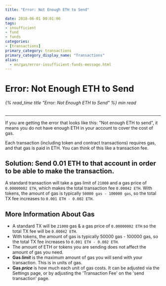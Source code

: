 ```yaml
---
title: "Error: Not Enough ETH to Send"

date: 2018-06-01 00:01:00
tags:
- insufficient
- fund
- funds
categories:
- [transactions]
primary_category: transactions
primary_category_display_name: "Transactions"
alias:
  - en/gas/error-insufficient-funds-message.html
---
```


# **Error: Not Enough ETH to Send**

###### {% read_time title "Error: Not Enough ETH to Send" %} min read

* * *

If you are getting the error that looks like this: "Not enough ETH to send", it means you do not have enough ETH in your account to cover the cost of gas.

Each transaction (including token and contract transactions) requires gas, and that gas is paid in ETH. You can think of this like a transaction fee.

## **Solution: Send 0.01 ETH to that account in order to be able to make the transaction.**

A standard transaction will take a gas limit of `21000` and a gas price of `0.00000002 ETH`, which makes the total transaction fee `0.00042 ETH`. With tokens, the amount of gas is typically `50000 gas - 100000 gas`, so the total TX fee increases to `0.001 ETH - 0.002 ETH`.

## **More Information About Gas**

-   A standard TX will be `21000` gas & a gas price of `0.00000002 ETH` so the total TX fee will be `0.00042 ETH`.
-   With tokens, the amount of gas is typically 50000 gas - 100000 gas, so the total TX fee increases to `0.001 ETH - 0.002 ETH`.
-   The amount of ETH or tokens you are sending does not affect the amount of gas you need.
-   **Gas _limit_** is the maximum amount of gas you will send with your transaction. This is in units of gas.
-   **Gas _price_** is how much each unit of gas costs. It can be adjusted via the Settings page, or by adjusting the 'Transaction Fee' on the 'send transaction' page. 
